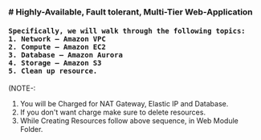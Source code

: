 <h3># Highly-Available, Fault tolerant, Multi-Tier Web-Application</h3>
<h4><pre>
Specifically, we will walk through the following topics:
1. Network – Amazon VPC
2. Compute – Amazon EC2
3. Database – Amazon Aurora
4. Storage – Amazon S3
5. Clean up resource.
</pre>
</h4>

(NOTE-:
<ol>
 <li>You will be Charged for NAT Gateway, Elastic IP and Database.</li>
 <li>If you don't want charge make sure to delete resources. </li>
 <li>While Creating Resources follow above sequence, in Web Module Folder.
</li>
</ol>
 


 
 

 

